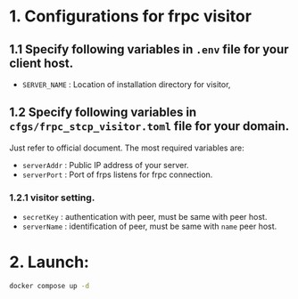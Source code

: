 # 1. Configurations for frpc visitor

## 1.1 Specify following variables in `.env` file for your client host.

* `SERVER_NAME` : Location of installation directory for visitor,

## 1.2 Specify following variables in `cfgs/frpc_stcp_visitor.toml` file for your domain.
Just refer to official document.
The most required variables are:

* `serverAddr` : Public IP address of your server.
* `serverPort` : Port of frps listens for frpc connection.

### 1.2.1 visitor setting.
* `secretKey`  : authentication with peer, must be same with peer host.
* `serverName`  : identification of peer, must be same with `name` peer host.


# 2. Launch:

```bash
docker compose up -d
```

